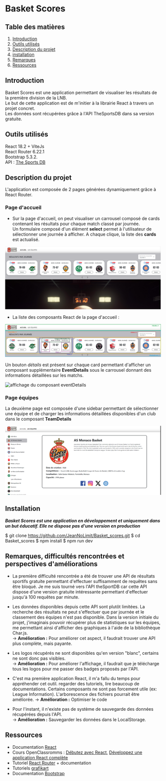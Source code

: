 # Basket Scores

## Table des matières 

1. [Introduction](#Introduction)
2. [Outils utilisés](#Outils)
3. [Description du projet](#Description)
5. [installation](#Installation)
6. [Remarques](#Remarques)
7. [Ressources](#Ressources)

## Introduction

Basket Scores est une application permettant de visualiser les résultats de la première division de la LNB.  
Le but de cette application est de m'initier à la librairie React à travers un projet concret.  
Les données sont récupérées grâce à l'API TheSportsDB dans sa version gratuite.  

## Outils utilisés 

React 18.2 + ViteJs  
React Router 6.22.1  
Bootstrap 5.3.2.  
API : [The Sports DB](https://www.thesportsdb.com/)  

## Description du projet

L'application est composée de 2 pages générées dynamiquement grâce à React Router.

### Page d'accueil

* Sur la page d'accueil, on peut visualiser un carrousel composé de cards contenant les résultats pour chaque match classé par journée.  
Un formulaire composé d'un élément **select** permet à l'utilisateur de sélectionner une journée à afficher. A chaque clique, la liste des **cards** est actualisé.                  

![capture d'écran de l'application Basket Score, montrant le caroussel affichant les résultats des matchs par journée](/annexes/capture_ecran_accueil_carrousel.png)

* La liste des composants React de la page d'accueil :


![Liste des composants React de la page d'accueil](/annexes/composants_react_accueil.jpg)

Un bouton *détails* est présent sur chaque card permettant d'afficher un composant supplémentaire **EventDetails** sous le carrousel donnant des informations détaillées sur les matchs.


![affichage du composant eventDetails](/annexes/Vidéo_apercu_acceuil.gif)

### Page équipes

La deuxième page est composée d'une sidebar permettant de sélectionner une équipe et de charger les informations détaillées disponibles d'un club dans le composant **TeamDetails**  


![capture d'écran de l'application Basket Score, page équipes](/annexes/capture_ecran_page_equipes.png)  


## Installation

***Basket Scores est une application en développement et uniquement dans un but éducatif. Elle ne dispose pas d'une version en production***

$ git clone https://github.com/JeanNoLimit/Basket_scores.git
$ cd Basket_scores
$ npm install
$ npm run dev


## Remarques, difficultés rencontrées et perspectives d'améliorations

* La première difficulté rencontrée a été de trouver une API de résultats sportifs gratuite permettant d'effectuer suffisamment de requêtes sans être bloqué. Je me suis tourné vers l'API theSportDB car cette API dispose d'une version gratuite intéressante permettant d'effectuer jusqu'à 100 requêtes par minute.

* Les données disponibles depuis cette API sont plutôt limitées. La recherche des résultats ne peut s'effectuer que par journée et le classement des équipes n'est pas disponible. Dans la version initiale du projet, j'imaginais pouvoir récupérer plus de statistiques sur les équipes, me permettant ainsi d'afficher des graphiques à l'aide de la bibliothèque Char.js.  
-> **Amélioration :** Pour améliorer cet aspect, il faudrait trouver une API plus complète, mais payante. 

* Les logos récupérés ne sont disponibles qu'en version "blanc", certains ne sont donc pas visibles.  
-> **Amélioration :** Pour améliorer l'affichage, il faudrait que je télécharge tous les logos pour me passer des badges proposés par l'API.

* C'est ma première application React, il m'a fallu du temps pour appréhender cet outil. regarder des tutoriels, lire beaucoup de documentations. Certains composants ne sont pas forcement utile (ex: League Information). L'arborescence des fichiers pourrait être améliorée.
-> **Amélioration :** Optimiser le code

* Pour l'instant, il n'existe pas de système de sauvegarde des données récupérées depuis l'API.  
-> **Amélioration :** Sauvegarder les données dans le LocalStorage. 

## Ressources 

* Documentation [React](https://react.dev/)  
* Cours OpenClassromms : [Débutez avec React](https://openclassrooms.com/fr/courses/7008001-debutez-avec-react), [Développez une application React complète](https://openclassrooms.com/fr/courses/7150606-creez-une-application-react-complete)  
* Tutoriel [React Router](https://reactrouter.com/en/main/start/tutorial) + documentation
* Tutoriels [grafikart](https://grafikart.fr/tutoriels/introduction-react-1312)
* Documentation [Bootstrap](https://getbootstrap.com/docs/5.3/getting-started/introduction/)